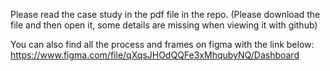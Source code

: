 Please read the case study in the pdf file in the repo. (Please download the file and then open it, some details are missing when viewing it with github)

You can also find all the process and frames on figma with the link below:
https://www.figma.com/file/qXqsJHOdQQFe3xMhqubyNQ/Dashboard
